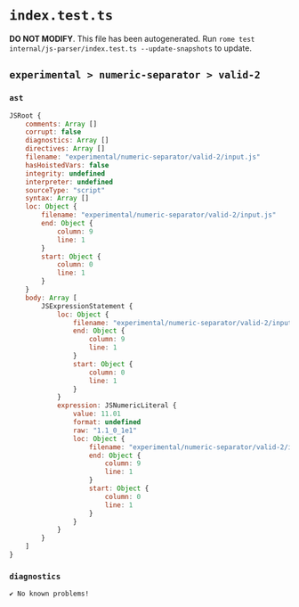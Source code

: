 # `index.test.ts`

**DO NOT MODIFY**. This file has been autogenerated. Run `rome test internal/js-parser/index.test.ts --update-snapshots` to update.

## `experimental > numeric-separator > valid-2`

### `ast`

```javascript
JSRoot {
	comments: Array []
	corrupt: false
	diagnostics: Array []
	directives: Array []
	filename: "experimental/numeric-separator/valid-2/input.js"
	hasHoistedVars: false
	integrity: undefined
	interpreter: undefined
	sourceType: "script"
	syntax: Array []
	loc: Object {
		filename: "experimental/numeric-separator/valid-2/input.js"
		end: Object {
			column: 9
			line: 1
		}
		start: Object {
			column: 0
			line: 1
		}
	}
	body: Array [
		JSExpressionStatement {
			loc: Object {
				filename: "experimental/numeric-separator/valid-2/input.js"
				end: Object {
					column: 9
					line: 1
				}
				start: Object {
					column: 0
					line: 1
				}
			}
			expression: JSNumericLiteral {
				value: 11.01
				format: undefined
				raw: "1.1_0_1e1"
				loc: Object {
					filename: "experimental/numeric-separator/valid-2/input.js"
					end: Object {
						column: 9
						line: 1
					}
					start: Object {
						column: 0
						line: 1
					}
				}
			}
		}
	]
}
```

### `diagnostics`

```
✔ No known problems!

```
